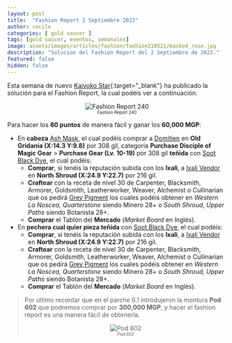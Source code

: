 ```yaml
---
layout: post
title:  "Fashion Report 2 Septiembre 2022"
author: cecile
categories: [ gold saucer ]
tags: [gold saucer, eventos, semanales]
image: assets/images/articles/fashion/fashion210521/masked_rose.jpg
description: "Solucion del Fashion Report del 2 Septiembre de 2022."
featured: false
hidden: false
---
```


Esta semana de nuevo [Kaiyoko Star](https://twitter.com/kaiyokostar){:target="_blank"} ha publicado la solución para el Fashion Report, la cual podéis ver a continuación.

<p align="center"><img src="{{ site.baseurl }}/assets/images/articles/fashion/fashion220902/freport_240.jpg" alt="Fashion Report 240">
<br/>
<sub><sup>Fashion Report 240</sup></sub></p>

Para hacer los **80 puntos** de manera fácil y ganar los **60,000 MGP**:

- En **cabeza** <a href="https://eu.finalfantasyxiv.com/lodestone/playguide/db/item/6d3f21381e1/" class="eorzeadb_link" target="_blank">Ash Mask</a>,  el cual podéis comprar a <a href="https://eu.finalfantasyxiv.com/lodestone/playguide/db/shop/5c0bdbdc542/?item=6d3f21381e1&type=gil" class="eorzeadb_link" target="_blank">Domitien</a> en **Old Gridania (X:14.3 Y:9.8)** por 308 gil, categoria **Purchase Disciple of Magic Gear** > **Purchase Gear (Lv. 10-19)** por 308 gil **teñida** con <a href="https://eu.finalfantasyxiv.com/lodestone/playguide/db/item/0c0c7f94f09/" class="eorzeadb_link" target="_blank">Soot Black Dye</a>, el cual podéis:
    - **Comprar**, si tenéis la reputación subida con los **Ixali**, a <a href="https://eu.finalfantasyxiv.com/lodestone/playguide/db/shop/82cc59ae4c7/?item=188d2c75e07&type=gil" class="eorzeadb_link" target="_blank">Ixali Vendor</a> en **North Shroud (X:24.9 Y:22.7)** por 216 gil.
    - **Craftear** con la receta de nivel 30 de Carpenter, Blacksmith, Armorer, Goldsmith, Leatherworker, Weaver, Alchemist o Cullinarian que os pedirá <a href="https://eu.finalfantasyxiv.com/lodestone/playguide/db/item/0563231e95a/" class="eorzeadb_link" target="_blank">Grey Pigment</a> los cuales podéis obtener en *Western La Noscea, Quarterstone* siendo Minero 28+ o *South Shroud, Upper Paths* siendo Botanista 28+.
    - **Comprar** el Tablón del **Mercado** (*Market Board* en Inglés).
- En **pechera cual quier pieza teñida** con <a href="https://eu.finalfantasyxiv.com/lodestone/playguide/db/item/0c0c7f94f09/" class="eorzeadb_link" target="_blank">Soot Black Dye</a>, el cual podéis:
    - **Comprar**, si tenéis la reputación subida con los **Ixali**, a <a href="https://eu.finalfantasyxiv.com/lodestone/playguide/db/shop/82cc59ae4c7/?item=188d2c75e07&type=gil" class="eorzeadb_link" target="_blank">Ixali Vendor</a> en **North Shroud (X:24.9 Y:22.7)** por 216 gil.
    - **Craftear** con la receta de nivel 30 de Carpenter, Blacksmith, Armorer, Goldsmith, Leatherworker, Weaver, Alchemist o Cullinarian que os pedirá <a href="https://eu.finalfantasyxiv.com/lodestone/playguide/db/item/0563231e95a/" class="eorzeadb_link" target="_blank">Grey Pigment</a> los cuales podéis obtener en *Western La Noscea, Quarterstone* siendo Minero 28+ o *South Shroud, Upper Paths* siendo Botanista 28+.
    - **Comprar** el Tablón del **Mercado** (*Market Board* en Inglés).

<blockquote>
Por ultimo recordar que en el parche 6.1 introdujeron la montura <b>Pod 602</b> que podremos comprar por <b>300,000 MGP</b>, y hacer el fashion report es una manera fácil de obtenerla.
<br/>
<p align="center">
    <img src="{{ site.baseurl }}/assets/images/articles/fashion/fashion220408/pod602.jpg" alt="Pod 602"/><br/>
    <sub><sup>Pod 602</sup></sub>
</p>
</blockquote>